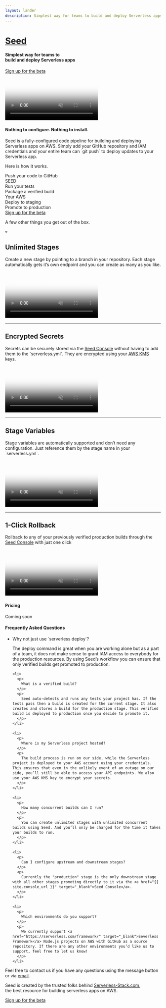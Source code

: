 ```yaml
---
layout: lander
description: Simplest way for teams to build and deploy Serverless apps
---
```


<div class="header">
  <h1><a href="/">Seed</a></h1>
  <h4>Simplest way for teams to<br /> build and deploy Serverless apps</h4>
  <a class="action" href="{{ site.console_url }}{{ site.beta_signup }}">Sign up for the beta</a>
</div>

<div class="hero">
  <div class="video">
    <div class="bar">
      <span></span>
      <span></span>
      <span></span>
    </div>
    <video
      loop
      muted
      preload
      playsinline
      webkit-playsinline
      poster="assets/hero.png"
      onclick="videoClick(this)"
      onloadstart="videoLoadStart(this)"
      oncanplaythrough="videoCanPlayThrough(this)"
    >
      <source src="assets/hero.mp4" type="video/mp4">
      <img src="assets/hero.gif" />
    </video>
    <div class="overlay spinner" onclick="playClick(this)">
      <i class="fa fa-circle-o-notch fa-spin"></i>
    </div>
    <div class="overlay play" onclick="playClick(this)">
      <i class="fa fa-play"></i>
    </div>
  </div>
</div>

<div class="pitch">
  <h4>Nothing to configure. Nothing to install.</h4>
  <p>Seed is a fully-configured code pipeline for building and deploying Serverless apps on AWS. Simply add your GitHub repository and IAM credentials and your entire team can `git push` to deploy updates to your Serverless app.</p>
  <p>Here is how it works.</p>
</div>

<div class="flow">
  <div class="line"></div>

  <div class="section github">
    <div class="action">
      Push your code to GitHub
    </div>
    <div class="disc">
      <i class="fa fa-github"></i>
    </div>
  </div>

  <div class="divider">
    <div class="logo">SEED</div>
  </div>

  <div class="section tests">
    <div class="action">
      Run your tests
    </div>
    <div class="disc">
      <i class="fa fa-check-circle"></i>
    </div>
  </div>

  <div class="section package">
    <div class="action">
      Package a verified build
    </div>
    <div class="disc">
      <i class="fa fa-cogs"></i>
    </div>
  </div>

  <div class="divider">
    <div>Your AWS</div>
  </div>

  <div class="section dev">
    <div class="action">
      Deploy to staging
    </div>
    <div class="disc">
      <i class="fa fa-paper-plane-o"></i>
    </div>
  </div>

  <div class="section production">
    <div class="action">
      Promote to production
    </div>
    <div class="disc">
      <i class="fa fa-paper-plane"></i>
    </div>
  </div>
</div>

<div class="features-intro">
  <a class="action" href="{{ site.console_url }}{{ site.beta_signup }}">Sign up for the beta</a>
  <p>A few other things you get out of the box.</p>
  <div class="caret">&#9663;</div>
</div>

<div class="features">

  <div class="feature">
    <h2>Unlimited Stages</h2>
    <p>Create a new stage by pointing to a branch in your repository. Each stage automatically gets it’s own endpoint and you can create as many as you like.</p>
    <div class="video">
      <video
        loop
        muted
        preload
        playsinline
        webkit-playsinline
        poster="assets/stages.png"
        onclick="videoClick(this)"
        onloadstart="videoLoadStart(this)"
        oncanplaythrough="videoCanPlayThrough(this)"
      >
        <source src="assets/stages.mp4" type="video/mp4">
        <img src="assets/stages.gif" />
      </video>
      <div class="overlay spinner" onclick="playClick(this)">
        <i class="fa fa-circle-o-notch fa-spin"></i>
      </div>
      <div class="overlay play" onclick="playClick(this)">
        <i class="fa fa-play"></i>
      </div>
    </div>
  </div>

  <hr />

  <div class="feature">
    <h2>Encrypted Secrets</h2>
    <p>Secrets can be securely stored via the <a href="{{ site.console_url }}" target="_blank">Seed Console</a> without having to add them to the `serverless.yml`. They are encrypted using your <a href="https://aws.amazon.com/kms/" target="_blank">AWS KMS</a> keys.</p>
    <div class="video">
      <video
        loop
        muted
        preload
        playsinline
        webkit-playsinline
        poster="assets/secrets.png"
        onclick="videoClick(this)"
        onloadstart="videoLoadStart(this)"
        oncanplaythrough="videoCanPlayThrough(this)"
      >
        <source src="assets/secrets.mp4" type="video/mp4">
        <img src="assets/secrets.gif" />
      </video>
      <div class="overlay spinner" onclick="playClick(this)">
        <i class="fa fa-circle-o-notch fa-spin"></i>
      </div>
      <div class="overlay play" onclick="playClick(this)">
        <i class="fa fa-play"></i>
      </div>
    </div>
  </div>

  <hr />

  <div class="feature">
    <h2>Stage Variables</h2>
    <p>Stage variables are automatically supported and don’t need any configuration. Just reference them by the stage name in your `serverless.yml`.</p>
    <div class="video">
      <video
        loop
        muted
        preload
        playsinline
        webkit-playsinline
        poster="assets/envs.png"
        onclick="videoClick(this)"
        onloadstart="videoLoadStart(this)"
        oncanplaythrough="videoCanPlayThrough(this)"
      >
        <source src="assets/envs.mp4" type="video/mp4">
        <img src="assets/envs.gif" />
      </video>
      <div class="overlay spinner" onclick="playClick(this)">
        <i class="fa fa-circle-o-notch fa-spin"></i>
      </div>
      <div class="overlay play" onclick="playClick(this)">
        <i class="fa fa-play"></i>
      </div>
    </div>
  </div>

  <hr />

  <div class="feature">
    <h2>1-Click Rollback</h2>
    <p>Rollback to any of your previously verified production builds through the <a href="{{ site.console_url }}" target="_blank">Seed Console</a> with just one click</p>
    <div class="video">
      <video
        loop
        muted
        preload
        playsinline
        webkit-playsinline
        poster="assets/rollback.png"
        onclick="videoClick(this)"
        onloadstart="videoLoadStart(this)"
        oncanplaythrough="videoCanPlayThrough(this)"
      >
        <source src="assets/rollback.mp4" type="video/mp4">
        <img src="assets/rollback.gif" />
      </video>
      <div class="overlay spinner" onclick="playClick(this)">
        <i class="fa fa-circle-o-notch fa-spin"></i>
      </div>
      <div class="overlay play" onclick="playClick(this)">
        <i class="fa fa-play"></i>
      </div>
    </div>
  </div>

</div>

<div class="pricing">
  <h4>Pricing</h4>
  <div class="table">
    <span>Coming soon</span>
  </div>
</div>

<div class="faq">
  <h4>Frequently Asked Questions</h4>
  <ul>
    <li>
      <p>
        Why not just use `serverless deploy`?
      </p>
      <p>
        The deploy command is great when you are working alone but as a part of a team, it does not make sense to grant IAM access to everybody for the production resources. By using Seed’s workflow you can ensure that only verified builds get promoted to production.
      </p>
    </li>

    <li>
      <p>
        What is a verified build?
      </p>
      <p>
        Seed auto-detects and runs any tests your project has. If the tests pass then a build is created for the current stage. It also creates and stores a build for the production stage. This verified build is deployed to production once you decide to promote it.
      </p>
    </li>

    <li>
      <p>
        Where is my Serverless project hosted?
      </p>
      <p>
        The build process is run on our side, while the Serverless project is deployed to your AWS account using your credentials. This ensures that even in the unlikely event of an outage on our side, you’ll still be able to access your API endpoints. We also use your AWS KMS key to encrypt your secrets.
      </p>
    </li>

    <li>
      <p>
        How many concurrent builds can I run?
      </p>
      <p>
        You can create unlimited stages with unlimited concurrent builds using Seed. And you’ll only be charged for the time it takes your builds to run.
      </p>
    </li>

    <li>
      <p>
        Can I configure upstream and downstream stages?
      </p>
      <p>
        Currently the "production" stage is the only downstream stage with all other stages promoting directly to it via the <a href="{{ site.console_url }}" target="_blank">Seed Console</a>.
      </p>
    </li>

    <li>
      <p>
        Which environments do you support?
      </p>
      <p>
        We currently support <a href="https://serverless.com/framework/" target="_blank">Severless Framework</a> Node.js projects on AWS with GitHub as a source repository. If there are any other environments you’d like us to support, feel free to let us know!
      </p>
    </li>
  </ul>
  <p>Feel free to contact us if you have any questions using the message button or via <a href="mailto:{{ site.email }}">email</a>.</p>
</div>

<div class="closing">
  <p><span class="logo">Seed</span> is created by the trusted folks behind <a target="_blank" href="http://serverless-stack.com">Serverless-Stack.com</a>,<br /> the best resource for building serverless apps on AWS.</p>
  <a class="action" href="{{ site.console_url }}{{ site.beta_signup }}">Sign up for the beta</a>
</div>
